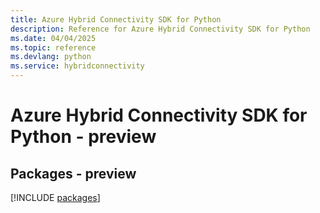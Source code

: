 ```yaml
---
title: Azure Hybrid Connectivity SDK for Python
description: Reference for Azure Hybrid Connectivity SDK for Python
ms.date: 04/04/2025
ms.topic: reference
ms.devlang: python
ms.service: hybridconnectivity
---
```

# Azure Hybrid Connectivity SDK for Python - preview
## Packages - preview
[!INCLUDE [packages](hybrid-connectivity-index.md)]